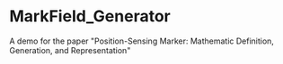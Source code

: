 # MarkField_Generator
 A demo for the paper "Position-Sensing Marker: Mathematic Definition, Generation, and Representation"
